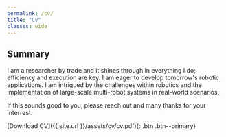 ```yaml
---
permalink: /cv/
title: "CV"
classes: wide
---
```


## Summary
I am a researcher by trade and it shines through in everything I do; efficiency and execution are key. I am eager to develop
tomorrow's robotic applications. I am intrigued by the challenges within robotics and the implementation of large-scale
multi-robot systems in real-world scenarios.

If this sounds good to you, please reach out and many thanks for your interrest. 

[Download CV]({{ site.url }}/assets/cv/cv.pdf){: .btn .btn--primary}

<!-- ## Experience

##### **Systems Engineer**
*A2I Systems, Jun. 2020 to may 2022*


##### **Student Programmer**
*A2I Systems, Nov. 2018 to Jun. 2020*


## Education

### *University of Southern Denmark*
*2022 to present* - PhD candidate in Swarm Robotics

**Supervisors: Ander L. Christensen, Ulrik Pagh Schultz**

* Thesis Title: Cooperative Control of Multirobot Systems in Real-World Applications

##### University of Southern Denmark

##### University of Southern Denmark




**Master degree** -->